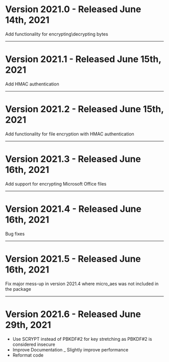 # Version 2021.0 - Released June 14th, 2021
Add functionality for encrypting\decrypting bytes

----

# Version 2021.1 - Released June 15th, 2021
Add HMAC authentication

----

# Version 2021.2 - Released June 15th, 2021
Add functionality for file encryption with HMAC authentication

----

# Version 2021.3 - Released June 16th, 2021
Add support for encrypting Microsoft Office files

----

# Version 2021.4 - Released June 16th, 2021
Bug fixes

----

# Version 2021.5 - Released June 16th, 2021
Fix major mess-up in version 2021.4 where micro_aes was not included in the package

----

# Version 2021.6 - Released June 29th, 2021
- Use SCRYPT instead of PBKDF#2 for key stretching as PBKDF#2 is considered insecure
- Improve Documentation
_ Slightly improve performance
- Reformat code  
